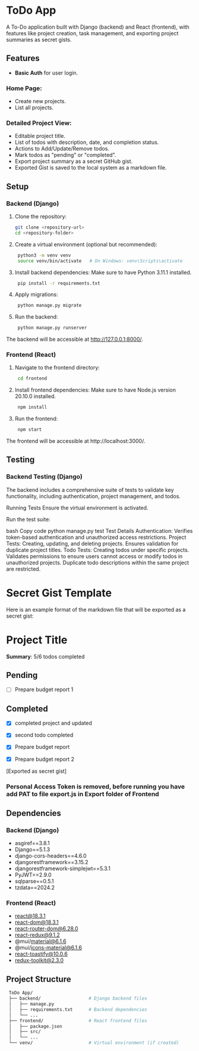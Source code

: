 # ToDo App

A To-Do application built with Django (backend) and React (frontend), with features like project creation, task management, and exporting project summaries as secret gists.

## Features

- **Basic Auth** for user login.

### Home Page:
- Create new projects.
- List all projects.

### Detailed Project View:
- Editable project title.
- List of todos with description, date, and completion status.
- Actions to Add/Update/Remove todos.
- Mark todos as "pending" or "completed".
- Export project summary as a secret GitHub gist.
- Exported Gist is saved to the local system as a markdown file.

## Setup

### Backend (Django)

1. Clone the repository:

   ```bash
   git clone <repository-url>
   cd <repository-folder>


2. Create a virtual environment (optional but recommended):

   ```bash
    python3 -m venv venv
    source venv/bin/activate   # On Windows: venv\Scripts\activate

3. Install backend dependencies: Make sure to have Python 3.11.1 installed.

   ```bash
    pip install -r requirements.txt

4. Apply migrations:

   ```bash
    python manage.py migrate

5. Run the backend:

   ```bash
    python manage.py runserver

The backend will be accessible at http://127.0.0.1:8000/.

### Frontend (React)

1. Navigate to the frontend directory:

   ```bash
    cd frontend

2. Install frontend dependencies: Make sure to have Node.js version 20.10.0 installed.

   ```bash
    npm install

3. Run the frontend:

   ```bash
    npm start

The frontend will be accessible at http://localhost:3000/.

## Testing

### Backend Testing (Django)
The backend includes a comprehensive suite of tests to validate key functionality, including authentication, project management, and todos.

Running Tests
Ensure the virtual environment is activated.

Run the test suite:

bash
Copy code
python manage.py test
Test Details
Authentication: Verifies token-based authentication and unauthorized access restrictions.
Project Tests:
Creating, updating, and deleting projects.
Ensures validation for duplicate project titles.
Todo Tests:
Creating todos under specific projects.
Validates permissions to ensure users cannot access or modify todos in unauthorized projects.
Duplicate todo descriptions within the same project are restricted.

# Secret Gist Template

Here is an example format of the markdown file that will be exported as a secret gist:


# Project Title

**Summary**: 5/6 todos completed

## Pending
- [ ] Prepare budget report 1

## Completed
- [x] completed project and updated
- [x] second todo completed
- [x] Prepare budget report
- [x] Prepare budget report 2


[Exported as secret gist]


### Personal Access Token is removed, before running you have add PAT to file export.js in Export folder of Frontend 



## Dependencies

### Backend (Django)

- asgiref==3.8.1
- Django==5.1.3
- django-cors-headers==4.6.0
- djangorestframework==3.15.2
- djangorestframework-simplejwt==5.3.1
- PyJWT==2.9.0
- sqlparse==0.5.1
- tzdata==2024.2

### Frontend (React)

- react@18.3.1
- react-dom@18.3.1
- react-router-dom@6.28.0
- react-redux@9.1.2
- @mui/material@6.1.6
- @mui/icons-material@6.1.6
- react-toastify@10.0.6
- redux-toolkit@2.3.0


## Project Structure

   ```bash
    ToDo App/
    ├── backend/                  # Django backend files
    │   ├── manage.py
    │   ├── requirements.txt      # Backend dependencies
    │   └── ...
    ├── frontend/                 # React frontend files
    │   ├── package.json
    │   ├── src/
    │   └── ...
    └── venv/                     # Virtual environment (if created)


   
